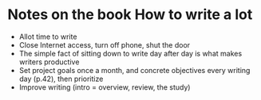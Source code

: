# Notes on the book How to write a lot

-   Allot time to write
-   Close Internet access, turn off phone, shut the door
-   The simple fact of sitting down to write day after day is what makes writers productive
-   Set project goals once a month, and concrete objectives every writing day (p.42), then prioritize
-   Improve writing (intro = overview, review, the study)
